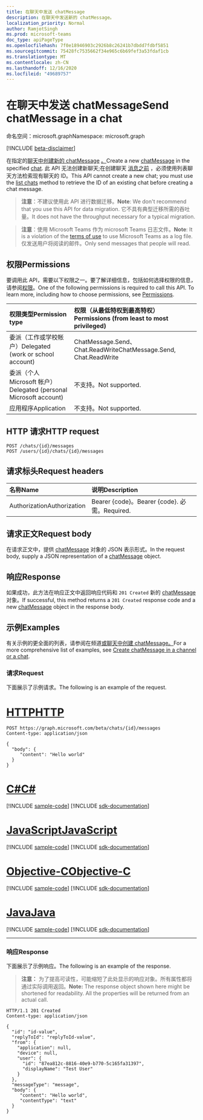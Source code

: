 ```yaml
---
title: 在聊天中发送 chatMessage
description: 在聊天中发送新的 chatMessage。
localization_priority: Normal
author: RamjotSingh
ms.prod: microsoft-teams
doc_type: apiPageType
ms.openlocfilehash: 7f0e18946903c2926b8c26241b7dbdd7fdbf5851
ms.sourcegitcommit: 75428fc7535662f34e965c6b69fef3a53fdaf1cb
ms.translationtype: MT
ms.contentlocale: zh-CN
ms.lasthandoff: 12/16/2020
ms.locfileid: "49689757"
---
```

# <a name="send-chatmessage-in-a-chat"></a><span data-ttu-id="05d91-103">在聊天中发送 chatMessage</span><span class="sxs-lookup"><span data-stu-id="05d91-103">Send chatMessage in a chat</span></span>

<span data-ttu-id="05d91-104">命名空间：microsoft.graph</span><span class="sxs-lookup"><span data-stu-id="05d91-104">Namespace: microsoft.graph</span></span>

[!INCLUDE [beta-disclaimer](../../includes/beta-disclaimer.md)]

<span data-ttu-id="05d91-105">在指定的[聊天中创建新的 chatMessage](../resources/chatmessage.md) [。](../resources/chat.md)</span><span class="sxs-lookup"><span data-stu-id="05d91-105">Create a new [chatMessage](../resources/chatmessage.md) in the specified [chat](../resources/chat.md).</span></span> <span data-ttu-id="05d91-106">此 API 无法创建新聊天;在创建聊天 [消息之前](chat-list.md) ，必须使用列表聊天方法检索现有聊天的 ID。</span><span class="sxs-lookup"><span data-stu-id="05d91-106">This API cannot create a new chat; you must use the [list chats](chat-list.md) method to retrieve the ID of an existing chat before creating a chat message.</span></span>

> <span data-ttu-id="05d91-107">**注意**：不建议使用此 API 进行数据迁移。</span><span class="sxs-lookup"><span data-stu-id="05d91-107">**Note**: We don't recommend that you use this API for data migration.</span></span> <span data-ttu-id="05d91-108">它不具有典型迁移所需的吞吐量。</span><span class="sxs-lookup"><span data-stu-id="05d91-108">It does not have the throughput necessary for a typical migration.</span></span>

> <span data-ttu-id="05d91-109">**注意**：使用 Microsoft Teams [](/legal/microsoft-apis/terms-of-use)作为 microsoft Teams 日志文件。</span><span class="sxs-lookup"><span data-stu-id="05d91-109">**Note**: It is a violation of the [terms of use](/legal/microsoft-apis/terms-of-use) to use Microsoft Teams as a log file.</span></span> <span data-ttu-id="05d91-110">仅发送用户将阅读的邮件。</span><span class="sxs-lookup"><span data-stu-id="05d91-110">Only send messages that people will read.</span></span>

## <a name="permissions"></a><span data-ttu-id="05d91-111">权限</span><span class="sxs-lookup"><span data-stu-id="05d91-111">Permissions</span></span>

<span data-ttu-id="05d91-p104">要调用此 API，需要以下权限之一。要了解详细信息，包括如何选择权限的信息，请参阅[权限](/graph/permissions-reference)。</span><span class="sxs-lookup"><span data-stu-id="05d91-p104">One of the following permissions is required to call this API. To learn more, including how to choose permissions, see [Permissions](/graph/permissions-reference).</span></span>

| <span data-ttu-id="05d91-114">权限类型</span><span class="sxs-lookup"><span data-stu-id="05d91-114">Permission type</span></span>                        | <span data-ttu-id="05d91-115">权限（从最低特权到最高特权）</span><span class="sxs-lookup"><span data-stu-id="05d91-115">Permissions (from least to most privileged)</span></span> |
|:---------------------------------------|:--------------------------------------------|
| <span data-ttu-id="05d91-116">委派（工作或学校帐户）</span><span class="sxs-lookup"><span data-stu-id="05d91-116">Delegated (work or school account)</span></span>     | <span data-ttu-id="05d91-117">ChatMessage.Send、Chat.ReadWrite</span><span class="sxs-lookup"><span data-stu-id="05d91-117">ChatMessage.Send, Chat.ReadWrite</span></span> |
| <span data-ttu-id="05d91-118">委派（个人 Microsoft 帐户）</span><span class="sxs-lookup"><span data-stu-id="05d91-118">Delegated (personal Microsoft account)</span></span> | <span data-ttu-id="05d91-119">不支持。</span><span class="sxs-lookup"><span data-stu-id="05d91-119">Not supported.</span></span> |
| <span data-ttu-id="05d91-120">应用程序</span><span class="sxs-lookup"><span data-stu-id="05d91-120">Application</span></span>                            | <span data-ttu-id="05d91-121">不支持。</span><span class="sxs-lookup"><span data-stu-id="05d91-121">Not supported.</span></span> |

## <a name="http-request"></a><span data-ttu-id="05d91-122">HTTP 请求</span><span class="sxs-lookup"><span data-stu-id="05d91-122">HTTP request</span></span>

<!-- { "blockType": "ignored" } -->

```http
POST /chats/{id}/messages
POST /users/{id}/chats/{id}/messages
```

## <a name="request-headers"></a><span data-ttu-id="05d91-123">请求标头</span><span class="sxs-lookup"><span data-stu-id="05d91-123">Request headers</span></span>

| <span data-ttu-id="05d91-124">名称</span><span class="sxs-lookup"><span data-stu-id="05d91-124">Name</span></span>          | <span data-ttu-id="05d91-125">说明</span><span class="sxs-lookup"><span data-stu-id="05d91-125">Description</span></span>   |
|:--------------|:--------------|
| <span data-ttu-id="05d91-126">Authorization</span><span class="sxs-lookup"><span data-stu-id="05d91-126">Authorization</span></span> | <span data-ttu-id="05d91-127">Bearer {code}。</span><span class="sxs-lookup"><span data-stu-id="05d91-127">Bearer {code}.</span></span> <span data-ttu-id="05d91-128">必需。</span><span class="sxs-lookup"><span data-stu-id="05d91-128">Required.</span></span> |

## <a name="request-body"></a><span data-ttu-id="05d91-129">请求正文</span><span class="sxs-lookup"><span data-stu-id="05d91-129">Request body</span></span>

<span data-ttu-id="05d91-130">在请求正文中，提供 [chatMessage](../resources/chatmessage.md) 对象的 JSON 表示形式。</span><span class="sxs-lookup"><span data-stu-id="05d91-130">In the request body, supply a JSON representation of a [chatMessage](../resources/chatmessage.md) object.</span></span>

## <a name="response"></a><span data-ttu-id="05d91-131">响应</span><span class="sxs-lookup"><span data-stu-id="05d91-131">Response</span></span>

<span data-ttu-id="05d91-132">如果成功，此方法在响应正文中返回响应代码和 `201 Created` 新的 [chatMessage](../resources/chatmessage.md) 对象。</span><span class="sxs-lookup"><span data-stu-id="05d91-132">If successful, this method returns a `201 Created` response code and a new [chatMessage](../resources/chatmessage.md) object in the response body.</span></span>

## <a name="examples"></a><span data-ttu-id="05d91-133">示例</span><span class="sxs-lookup"><span data-stu-id="05d91-133">Examples</span></span>

<span data-ttu-id="05d91-134">有关示例的更全面的列表，请参阅在频道[或聊天中创建 chatMessage。](chatmessage-post.md)</span><span class="sxs-lookup"><span data-stu-id="05d91-134">For a more comprehensive list of examples, see [Create chatMessage in a channel or a chat](chatmessage-post.md).</span></span>

### <a name="request"></a><span data-ttu-id="05d91-135">请求</span><span class="sxs-lookup"><span data-stu-id="05d91-135">Request</span></span>

<span data-ttu-id="05d91-136">下面展示了示例请求。</span><span class="sxs-lookup"><span data-stu-id="05d91-136">The following is an example of the request.</span></span>

# <a name="http"></a>[<span data-ttu-id="05d91-137">HTTP</span><span class="sxs-lookup"><span data-stu-id="05d91-137">HTTP</span></span>](#tab/http)
<!-- {
  "blockType": "request",
  "name": "create_chatmessage_from_chat"
}-->

```http
POST https://graph.microsoft.com/beta/chats/{id}/messages
Content-type: application/json

{
  "body": {
     "content": "Hello world"
  }
}
```
# <a name="c"></a>[<span data-ttu-id="05d91-138">C#</span><span class="sxs-lookup"><span data-stu-id="05d91-138">C#</span></span>](#tab/csharp)
[!INCLUDE [sample-code](../includes/snippets/csharp/create-chatmessage-from-chat-csharp-snippets.md)]
[!INCLUDE [sdk-documentation](../includes/snippets/snippets-sdk-documentation-link.md)]

# <a name="javascript"></a>[<span data-ttu-id="05d91-139">JavaScript</span><span class="sxs-lookup"><span data-stu-id="05d91-139">JavaScript</span></span>](#tab/javascript)
[!INCLUDE [sample-code](../includes/snippets/javascript/create-chatmessage-from-chat-javascript-snippets.md)]
[!INCLUDE [sdk-documentation](../includes/snippets/snippets-sdk-documentation-link.md)]

# <a name="objective-c"></a>[<span data-ttu-id="05d91-140">Objective-C</span><span class="sxs-lookup"><span data-stu-id="05d91-140">Objective-C</span></span>](#tab/objc)
[!INCLUDE [sample-code](../includes/snippets/objc/create-chatmessage-from-chat-objc-snippets.md)]
[!INCLUDE [sdk-documentation](../includes/snippets/snippets-sdk-documentation-link.md)]

# <a name="java"></a>[<span data-ttu-id="05d91-141">Java</span><span class="sxs-lookup"><span data-stu-id="05d91-141">Java</span></span>](#tab/java)
[!INCLUDE [sample-code](../includes/snippets/java/create-chatmessage-from-chat-java-snippets.md)]
[!INCLUDE [sdk-documentation](../includes/snippets/snippets-sdk-documentation-link.md)]

---


### <a name="response"></a><span data-ttu-id="05d91-142">响应</span><span class="sxs-lookup"><span data-stu-id="05d91-142">Response</span></span>

<span data-ttu-id="05d91-143">下面展示了示例响应。</span><span class="sxs-lookup"><span data-stu-id="05d91-143">The following is an example of the response.</span></span>

> <span data-ttu-id="05d91-p106">**注意：** 为了提高可读性，可能缩短了此处显示的响应对象。所有属性都将通过实际调用返回。</span><span class="sxs-lookup"><span data-stu-id="05d91-p106">**Note:** The response object shown here might be shortened for readability. All the properties will be returned from an actual call.</span></span>

<!-- {
  "blockType": "response",
  "truncated": true,
  "@odata.type": "microsoft.graph.chatMessage"
} -->

```http
HTTP/1.1 201 Created
Content-type: application/json

{
  "id": "id-value",
  "replyToId": "replyToId-value",
  "from": {
    "application": null,
    "device": null,
    "user": {
      "id": "87ea812c-8816-40e9-b770-5c165fa31397",
      "displayName": "Test User"
    }
  },
  "messageType": "message",
  "body": {
     "content": "Hello world",
     "contentType": "text"
  }
}
```

<!-- uuid: 16cd6b66-4b1a-43a1-adaf-3a886856ed98
2019-02-04 14:57:30 UTC -->
<!-- {
  "type": "#page.annotation",
  "description": "Create chatMessage",
  "keywords": "",
  "section": "documentation",
  "tocPath": "",
  "suppressions": [
  ]
}-->
